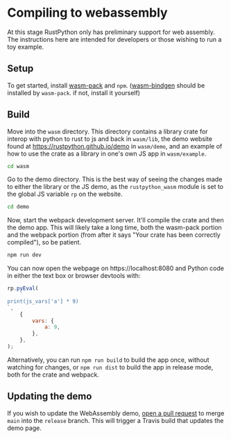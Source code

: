 # Compiling to webassembly

At this stage RustPython only has preliminary support for web assembly. The
instructions here are intended for developers or those wishing to run a toy
example.

## Setup

To get started, install
[wasm-pack](https://rustwasm.github.io/wasm-pack/installer/) and `npm`.
([wasm-bindgen](https://rustwasm.github.io/wasm-bindgen/whirlwind-tour/basic-usage.html)
should be installed by `wasm-pack`. if not, install it yourself)

## Build

Move into the `wasm` directory. This directory contains a library crate for
interop with python to rust to js and back in `wasm/lib`, the demo website found
at https://rustpython.github.io/demo in `wasm/demo`, and an example of how to
use the crate as a library in one's own JS app in `wasm/example`.

```sh
cd wasm
```

Go to the demo directory. This is the best way of seeing the changes made to
either the library or the JS demo, as the `rustpython_wasm` module is set to the
global JS variable `rp` on the website.

```sh
cd demo
```

Now, start the webpack development server. It'll compile the crate and then the
demo app. This will likely take a long time, both the wasm-pack portion and the
webpack portion (from after it says "Your crate has been correctly compiled"),
so be patient.

```sh
npm run dev
```

You can now open the webpage on https://localhost:8080 and Python code in either
the text box or browser devtools with:

```js
rp.pyEval(
    `
print(js_vars['a'] * 9)
`,
    {
        vars: {
            a: 9,
        },
    },
);
```

Alternatively, you can run `npm run build` to build the app once, without
watching for changes, or `npm run dist` to build the app in release mode, both
for the crate and webpack.

## Updating the demo

If you wish to update the WebAssembly demo,
[open a pull request](https://github.com/RustPython/RustPython/compare/release...main)
to merge `main` into the `release` branch. This will trigger a Travis build
that updates the demo page.
